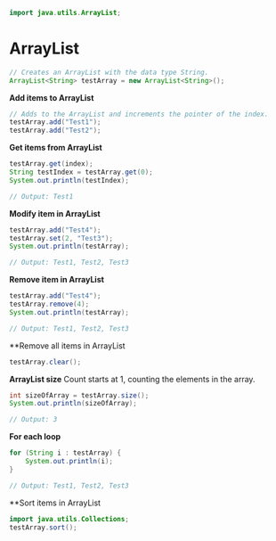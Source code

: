 
```java
import java.utils.ArrayList;
```

# **ArrayList**
```java
// Creates an ArrayList with the data type String.
ArrayList<String> testArray = new ArrayList<String>();
```


**Add items to ArrayList**
```java
// Adds to the ArrayList and increments the pointer of the index.
testArray.add("Test1");
testArray.add("Test2");
```


**Get items from ArrayList**
```java
testArray.get(index);
String testIndex = testArray.get(0);
System.out.println(testIndex);

// Output: Test1
```


**Modify item in ArrayList**
```java
testArray.add("Test4");
testArray.set(2, "Test3");
System.out.println(testArray);

// Output: Test1, Test2, Test3
```

**Remove item in ArrayList**
```java
testArray.add("Test4");
testArray.remove(4);
System.out.println(testArray);

// Output: Test1, Test2, Test3
```

**Remove all items in ArrayList
```java
testArray.clear();
```

**ArrayList size**
Count starts at 1, counting the elements in the array.
```java
int sizeOfArray = testArray.size();
System.out.println(sizeOfArray);

// Output: 3
```

**For each loop**
```java
for (String i : testArray) {
	System.out.println(i);
}

// Output: Test1, Test2, Test3
```

**Sort items in ArrayList
```java
import java.utils.Collections;
testArray.sort();
```